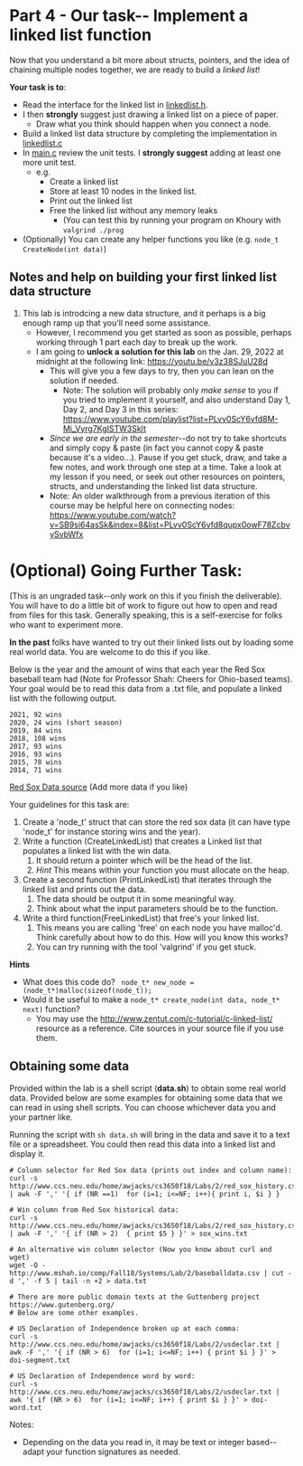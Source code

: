 # Part 4 - Our task-- Implement a linked list function

Now that you understand a bit more about structs, pointers, and the idea of chaining multiple nodes together, we are ready to build a *linked list*!

**Your task is to**:
- Read the interface for the linked list in [linkedlist.h](./../linkedlist.h).
- I then **strongly** suggest just drawing a linked list on a piece of paper.
	- Draw what you think should happen when you connect a node.
- Build a linked list data structure by completing the implementation in [linkedlist.c](./../linkedlist.c)
- In [main.c](./../main.c) review the unit tests. I **strongly suggest** adding at least one more unit test.
	- e.g.
		- Create a linked list
		- Store at least 10 nodes in the linked list.
		- Print out the linked list
		- Free the linked list without any memory leaks 
			- (You can test this by running your program on Khoury with `valgrind ./prog`
- (Optionally) You can create any helper functions you like (e.g. `node_t CreateNode(int data)`)

## Notes and help on building your first linked list data structure

1. This lab is introdcing a new data structure, and it perhaps is a big enough ramp up that you'll need some assistance.
	- However, I recommend you get started as soon as possible, perhaps working through 1 part each day to break up the work.
	- I am going to **unlock a solution for this lab** on the Jan. 29, 2022 at midnight at the following link: https://youtu.be/v3z38SJuU28d
		- This will give you a few days to try, then you can lean on the solution if needed.
			- Note: The solution will probably only *make sense* to you if you tried to implement it yourself, and also understand Day 1, Day 2, and Day 3 in this series: https://www.youtube.com/playlist?list=PLvv0ScY6vfd8M-Mi_Vyrg7KgISTW3Sklt
		- *Since we are early in the semester*--do not try to take shortcuts and simply copy & paste (in fact you cannot copy & paste because it's a video...). Pause if you get stuck, draw, and take a few notes, and work through one step at a time. Take a look at my lesson if you need, or seek out other resources on pointers, structs, and understanding the linked list data structure.
		- Note: An older walkthrough from a previous iteration of this course may be helpful here on connecting nodes: https://www.youtube.com/watch?v=SB9si64asSk&index=8&list=PLvv0ScY6vfd8qupx0owF78ZcbvySvbWfx 
	

# (Optional) Going Further Task:

(This is an ungraded task--only work on this if you finish the deliverable). You will have to do a little bit of work to figure out how to open and read from files for this task. Generally speaking, this is a self-exercise for folks who want to experiment more.

**In the past** folks have wanted to try out their linked lists out by loading some real world data. You are welcome to do this if you like.

Below is the year and the amount of wins that each year the Red Sox baseball team had (Note for Professor Shah: Cheers for Ohio-based teams). Your goal would be to read this data from a .txt file, and populate a linked list with the following output. 

```
2021, 92 wins
2020, 24 wins (short season)
2019, 84 wins
2018, 108 wins
2017, 93 wins
2016, 93 wins
2015, 78 wins
2014, 71 wins
```

[Red Sox Data source](http://www.espn.com/mlb/history/teams/_/team/Bos) (Add more data if you like)

Your guidelines for this task are:
1. Create a 'node_t' struct that can store the red sox data (it can have type 'node_t' for instance storing wins and the year).
2. Write a function (CreateLinkedList) that creates a Linked list that populates a linked list with the win data. 
	1. It should return a pointer which will be the head of the list.
	2. *Hint* This means within your function you must allocate on the heap.
3. Create a second function (PrintLinkedList) that iterates through the linked list and prints out the data.
	1. The data should be output it in some meaningful way.
	2. Think about what the input parameters should be to the function.
4. Write a third function(FreeLinkedList) that free's your linked list.
	1. This means you are calling 'free' on each node you have malloc'd. Think carefully about how to do this. How will you know this works?
	2. You can try running with the tool 'valgrind' if you get stuck.

**Hints**
- What does this code do? ``` node_t* new_node = (node_t*)malloc(sizeof(node_t));```
- Would it be useful to make a ```node_t* create_node(int data, node_t* next)``` function?
  - You may use the http://www.zentut.com/c-tutorial/c-linked-list/ resource as a reference. Cite sources in your source file if you use them.


## Obtaining some data

Provided within the lab is a shell script (**data.sh**) to obtain some real world data. Provided below are some examples for obtaining some data that we can read in using shell scripts. You can choose whichever data you and your partner like. 

Running the script with `sh data.sh` will bring in the data and save it to a text file or a spreadsheet. You could then read this data into a linked list and display it.

```shell
# Column selector for Red Sox data (prints out index and column name):
curl -s http://www.ccs.neu.edu/home/awjacks/cs3650f18/Labs/2/red_sox_history.csv | awk -F ',' '{ if (NR ==1)  for (i=1; i<=NF; i++){ print i, $i } }

# Win column from Red Sox historical data:
curl -s http://www.ccs.neu.edu/home/awjacks/cs3650f18/Labs/2/red_sox_history.csv | awk -F ',' '{ if (NR > 2)  { print $5 } }' > sox_wins.txt

# An alternative win column selector (Now you know about curl and wget)
wget -O - http://www.mshah.io/comp/Fall18/Systems/Lab/2/baseballdata.csv | cut -d ',' -f 5 | tail -n +2 > data.txt

# There are more public domain texts at the Guttenberg project https://www.gutenberg.org/ 
# Below are some other examples.

# US Declaration of Independence broken up at each comma:
curl -s http://www.ccs.neu.edu/home/awjacks/cs3650f18/Labs/2/usdeclar.txt | awk -F ',' '{ if (NR > 6)  for (i=1; i<=NF; i++) { print $i } }' > doi-segment.txt

# US Declaration of Independence word by word:
curl -s http://www.ccs.neu.edu/home/awjacks/cs3650f18/Labs/2/usdeclar.txt | awk '{ if (NR > 6)  for (i=1; i<=NF; i++) { print $i } }' > doi-word.txt

```

Notes:
- Depending on the data you read in, it may be text or integer based--adapt your function signatures as needed.
